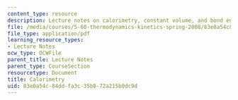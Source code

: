 ```yaml
---
content_type: resource
description: Lecture notes on calorimetry, constant volume, and bond energies.
file: /media/courses/5-60-thermodynamics-kinetics-spring-2008/83e0a54c84ddfa3c35b872a215b0dc9d_lec_7.pdf
file_type: application/pdf
learning_resource_types:
- Lecture Notes
ocw_type: OCWFile
parent_title: Lecture Notes
parent_type: CourseSection
resourcetype: Document
title: Calorimetry
uid: 83e0a54c-84dd-fa3c-35b8-72a215b0dc9d
---
```

